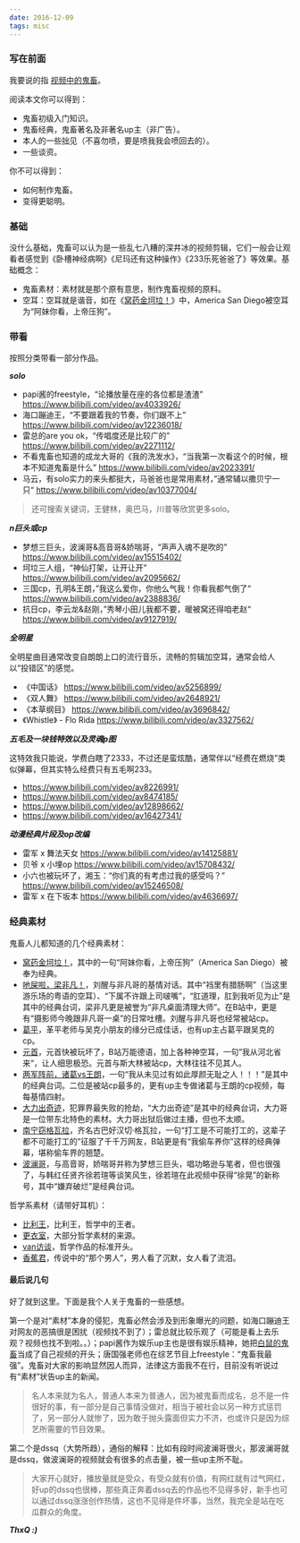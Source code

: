 ```yaml
---
date: 2016-12-09
tags: misc
---
```


### 写在前面

我要说的指 [视频中的鬼畜](https://baike.baidu.com/item/%E9%AC%BC%E7%95%9C/5279?fr=aladdin#4)。

阅读本文你可以得到：

- 鬼畜初级入门知识。
- 鬼畜经典，鬼畜著名及非著名up主（非广告）。
- 本人的一些拙见（不喜勿喷，要是喷我我会喷回去的）。
- 一些谈资。

你不可以得到：

- 如何制作鬼畜。
- 变得更聪明。

### 基础

没什么基础，鬼畜可以认为是一些乱七八糟的深井冰的视频剪辑，它们一般会让观看者感觉到《卧槽神经病啊》《尼玛还有这种操作》《233乐死爸爸了》等效果。基础概念：

- 鬼畜素材：素材就是那个原有意思，制作鬼畜视频的原料。
- 空耳：空耳就是谐音，如在《[窝药金坷垃！](https://www.bilibili.com/video/av2693703/)》中，America San Diego被空耳为“阿妹你看，上帝压狗”。

### 带看

按照分类带看一部分作品。

***solo***

- papi酱的freestyle，“论播放量在座的各位都是渣渣”  https://www.bilibili.com/video/av4033926/
- 海口蹦迪王，“不要跟着我的节奏，你们跟不上”  https://www.bilibili.com/video/av12236018/
- 雷总的are you ok，“传唱度还是比较广的”  https://www.bilibili.com/video/av2271112/
- 不看鬼畜也知道的成龙大哥的《我的洗发水》，“当我第一次看这个的时候，根本不知道鬼畜是什么”  https://www.bilibili.com/video/av2023391/
- 马云，有solo实力的来头都挺大，马爸爸也是常用素材，”通常辅以撒贝宁一只“  https://www.bilibili.com/video/av10377004/

> 还可搜索关键词，王健林，奥巴马，川普等欣赏更多solo。

***n巨头或cp***

- 梦想三巨头，波澜哥&高音哥&娇喘哥，“声声入魂不是吹的”  https://www.bilibili.com/video/av15515402/
- 坷垃三人组，“神仙打架，让开让开”  https://www.bilibili.com/video/av2095662/
- 三国cp，孔明&王朗，”我这么爱你，你他么气我！你看我都气倒了“  https://www.bilibili.com/video/av2388836/
- 抗日cp，李云龙&赵刚，”秀琴小田儿我都不要，暖被窝还得咱老赵“  https://www.bilibili.com/video/av9127919/


***全明星***

全明星曲目通常改变自朗朗上口的流行音乐，流畅的剪辑加空耳，通常会给人以“投错区”的感觉。

- 《中国话》  https://www.bilibili.com/video/av5256899/
- 《双人舞》  https://www.bilibili.com/video/av2648921/
- 《本草纲目》  https://www.bilibili.com/video/av3696842/
- 《Whistle》 - Flo Rida  https://www.bilibili.com/video/av3327562/

***五毛及一块钱特效以及灵魂p图***

这特效我只能说，学费白瞎了2333，不过还是蛮炫酷，通常伴以“经费在燃烧”类似弹幕，但其实特么经费只有五毛啊233。

- https://www.bilibili.com/video/av8226991/
- https://www.bilibili.com/video/av8474185/
- https://www.bilibili.com/video/av12898662/
- https://www.bilibili.com/video/av16427341/

***动漫经典片段及op改编***

- 雷军 x 舞法天女  https://www.bilibili.com/video/av14125881/
- 贝爷 x 小埋op  https://www.bilibili.com/video/av15708432/
- 小六也被玩坏了，湘玉：“你们真的有考虑过我的感受吗？”  https://www.bilibili.com/video/av15246508/
- 雷军 x 在下坂本  https://www.bilibili.com/video/av4636697/


### 经典素材

鬼畜人儿都知道的几个经典素材：

- [窝药金坷垃！](https://www.bilibili.com/video/av2693703/)，其中的一句“阿妹你看，上帝压狗”（America San Diego）被奉为经典。
- [吔屎啦，梁非凡！](https://www.bilibili.com/video/av40162/)，刘醒与非凡哥的基情对话。其中“裆里有腊肠啊”（当这里游乐场的粤语的空耳）、“下属不许跟上司啵嘴”，“肛道理，肛到我听见为止”是其中的经典台词，梁非凡更是被誉为“非凡桌面清理大师”。在B站中，更是有“摄影师今晚跟非凡哥一桌”的日常吐槽。刘醒与非凡哥也经常被站cp。
- [葛平](https://www.bilibili.com/video/av10429/)，革平老师与吴克小朋友的缘分已成佳话，也有up主占葛平跟吴克的cp。
- [元首](https://www.bilibili.com/video/av22905/)，元首快被玩坏了，B站万能德语，加上各种神空耳，一句”我从河北省来“，让人细思极恐。元首与斯大林被站cp，大林往往不见其人。
- [两军阵前，诸葛vs王朗](https://www.bilibili.com/video/av2003771/)，一句“我从未见过有如此厚颜无耻之人！！！”是其中的经典台词。二位是被站cp最多的，更有up主专做诸葛与王朗的cp视频，每每基情四射。
- [大力出奇迹](https://www.bilibili.com/video/av1522050/)，犯罪界最失败的抢劫，“大力出奇迹”是其中的经典台词，大力哥是一位带东北特色的素材。大力哥出狱后做过主播，但也不太顺。
- [南宁窃格瓦拉](https://www.bilibili.com/video/av13964419/)，齐名古巴好汉切·格瓦拉，一句“打工是不可能打工的，这辈子都不可能打工的”征服了千千万网友，B站更是有“我偷车养你”这样的经典弹幕，堪称偷车界的翘楚。
- [波澜哥](https://www.bilibili.com/video/av15006958/)，与高音哥，娇喘哥并称为梦想三巨头，唱功略逊与笔者，但也很强了，与韩红任贤齐徐若瑄等谈笑风生，徐若瑄在此视频中获得“徐晃”的新称号，其中“嫌弃破烂”是经典台词。

哲学系素材（请带好耳机）：

- [比利王](https://www.bilibili.com/video/av15968923/)，比利王，哲学中的王者。
- [更衣室](https://www.bilibili.com/video/av723632/)，大部分哲学素材的来源。
- [van访谈](https://www.bilibili.com/video/av13422508/)，哲学作品的标准开头。
- [香蕉君](https://www.bilibili.com/video/av13353063/)，传说中的“那个男人”，男人看了沉默，女人看了流泪。

#### 最后说几句

好了就到这里。下面是我个人关于鬼畜的一些感想。

第一个是对“素材”本身的侵犯，鬼畜必然会涉及到形象曝光的问题，如海口蹦迪王对网友的恶搞很是困扰（视频找不到了）；雷总就比较乐观了（可能是看上去乐观？视频也找不到啦。。）；papi酱作为娱乐up主也是很有娱乐精神，她把[白鼠的鬼畜](https://www.bilibili.com/video/av4033926/)当成了自己视频的开头；唐国强老师也在综艺节目上freestyle：“鬼畜我最强”。鬼畜对大家的影响显然因人而异，法律这方面我不在行，目前没有听说过有“素材”状告up主的新闻。

> 名人本来就为名人，普通人本来为普通人，因为被鬼畜而成名，总不是一件很好的事，有一部分是自己事情没做对，相当于被社会以另一种方式惩罚了，另一部分人就惨了，因为敢于抛头露面但实力不济，也或许只是因为综艺所需要的节目效果。

第二个是dssq（大势所趋），通俗的解释：比如有段时间波澜哥很火，那波澜哥就是dssq，做波澜哥的视频就会有很多的点击量，被一些up主所不耻。

> 大家开心就好，播放量就是受众，有受众就有价值，有网红就有过气网红，好up的dssq也很棒，那些真正奔着dssq去的作品也不见得多好，新手也可以通过dssq涨涨创作热情，这也不见得是件坏事，当然，我完全是站在吃瓜群众的角度。

***ThxQ :)***